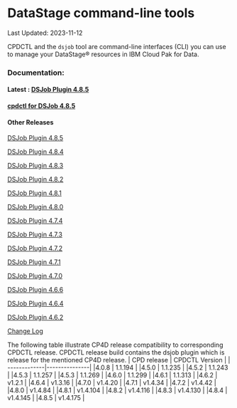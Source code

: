 
# DataStage  command-line tools

  

Last Updated: 2023-11-12

  

CPDCTL and the  `dsjob`  tool are command-line interfaces (CLI) you can use to manage your  DataStage®  resources in IBM Cloud Pak for Data.

### Documentation:
#### Latest : [DSJob Plugin 4.8.5](https://github.com/IBM/DataStage/tree/main/dsjob/dsjob.4.8.5.md)
#### [cpdctl for DSJob 4.8.5](https://github.com/IBM/cpdctl/releases/tag/v1.4.175)

#### Other Releases
[DSJob Plugin 4.8.5](https://github.com/IBM/DataStage/tree/main/dsjob/dsjob.4.8.5.md)

[DSJob Plugin 4.8.4](https://github.com/IBM/DataStage/tree/main/dsjob/dsjob.4.8.4.md)

[DSJob Plugin 4.8.3](https://github.com/IBM/DataStage/tree/main/dsjob/dsjob.4.8.3.md)

[DSJob Plugin 4.8.2](https://github.com/IBM/DataStage/tree/main/dsjob/dsjob.4.8.2.md)

[DSJob Plugin 4.8.1](https://github.com/IBM/DataStage/tree/main/dsjob/dsjob.4.8.1.md)

[DSJob Plugin 4.8.0](https://github.com/IBM/DataStage/tree/main/dsjob/dsjob.4.8.0.md)

[DSJob Plugin 4.7.4](https://github.com/IBM/DataStage/tree/main/dsjob/dsjob.4.7.4.md)

[DSJob Plugin 4.7.3](https://github.com/IBM/DataStage/tree/main/dsjob/dsjob.4.7.3.md)

[DSJob Plugin 4.7.2](https://github.com/IBM/DataStage/tree/main/dsjob/dsjob.4.7.2.md)

[DSJob Plugin 4.7.1](https://github.com/IBM/DataStage/tree/main/dsjob/dsjob.4.7.1.md)

[DSJob Plugin 4.7.0](https://github.com/IBM/DataStage/tree/main/dsjob/dsjob.4.7.0.md)

[DSJob Plugin 4.6.6](https://github.com/IBM/DataStage/tree/main/dsjob/dsjob.4.6.6.md)

[DSJob Plugin 4.6.4](https://github.com/IBM/DataStage/tree/main/dsjob/dsjob.4.6.4.md)

[DSJob Plugin 4.6.2](https://github.com/IBM/DataStage/tree/main/dsjob/dsjob.4.6.2.md)

[Change Log](https://github.com/IBM/DataStage/tree/main/dsjob/changelog.md)


The following table illustrate CP4D release compatibility to corresponding CPDCTL release. 
CPDCTL release build contains the dsjob plugin which is release for the mentioned CP4D release.
| CPD release | CPDCTL Version |
| -------------|---------------|
|4.0.8 | 1.1.194  |
|4.5.0 | 1.1.235  |
|4.5.2 | 1.1.243  |
|4.5.3 | 1.1.257  |
|4.5.3 | 1.1.269  |
|4.6.0 | 1.1.299  |
|4.6.1 | 1.1.313  |
|4.6.2 | v1.2.1   |
|4.6.4 | v1.3.16  |
|4.7.0 | v1.4.20  |
|4.7.1 | v1.4.34  |
|4.7.2 | v1.4.42  |
|4.8.0 | v1.4.84  |
|4.8.1 | v1.4.104 |
|4.8.2 | v1.4.116 |
|4.8.3 | v1.4.130 |
|4.8.4 | v1.4.145 |
|4.8.5 | v1.4.175 |
